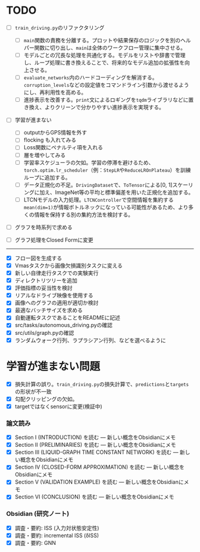 # TODO
* [ ] `train_driving.py`のリファクタリング
    * [ ] `main`関数の責務を分離する。プロットや結果保存のロジックを別のヘルパー関数に切り出し、`main`は全体のワークフロー管理に集中させる。
    * [ ] モデルごとの冗長な処理を共通化する。モデルをリストや辞書で管理し、ループ処理に書き換えることで、将来的なモデル追加の拡張性を向上させる。
    * [ ] `evaluate_networks`内のハードコーディングを解消する。`corruption_levels`などの設定値をコマンドライン引数から渡せるようにし、再利用性を高める。
    * [ ] 進捗表示を改善する。`print`文によるロギングを`tqdm`ライブラリなどに置き換え、よりクリーンで分かりやすい進捗表示を実現する。
* [ ] 学習が進まない
    
    * [ ] outputからGPS情報を外す
    * [ ] flocking も入れてみる
    * [ ] Loss関数にペナルティ項を入れる
    * [ ] 層を増やしてみる
    * [ ] 学習率スケジューラの欠如。学習の停滞を避けるため、`torch.optim.lr_scheduler`（例：`StepLR`や`ReduceLROnPlateau`）を訓練ループに追加する。
    * [ ] データ正規化の不足。`DrivingDataset`で、`ToTensor`による[0, 1]スケーリングに加え、ImageNet等の平均と標準偏差を用いた正規化を追加する。
    * [ ] LTCNモデルの入力処理。`LTCNController`で空間情報を集約する`mean(dim=1)`が情報ボトルネックになっている可能性があるため、より多くの情報を保持する別の集約方法を検討する。
* [ ] グラフを時系列で求める
* [ ] グラフ処理をClosed Formに変更


---
* [x] フロー図を生成する
* [x] Vmasタスクから画像欠損識別タスクに変える
* [x] 新しい自律走行タスクでの実験実行
* [x] ディレクトリツリーを追加
* [x] 評価指標の妥当性を検討
* [x] リアルなドライブ映像を使用する
* [x] 画像へのグラフの適用が適切か検討
* [x] 最適なバッチサイズを求める
* [x] 自動運転タスクであることをREADMEに記述
* [x] src/tasks/autonomous_driving.pyの確認
* [x] src/utils/graph.pyの確認
* [x] ランダムウォーク行列、ラプラシアン行列、などを選べるように
# 学習が進まない問題
* [x] 損失計算の誤り。`train_driving.py`の損失計算で、`predictions`と`targets`の形状が不一致
* [x] 勾配クリッピングの欠如。
* [x] targetではなくsensorに変更(検証中)

### 論文読み
* [x] Section I (INTRODUCTION) を読む — 新しい概念をObsidianにメモ
* [x] Section II (PRELIMINARIES) を読む — 新しい概念をObsidianにメモ
* [x] Section III (LIQUID-GRAPH TIME CONSTANT NETWORK) を読む — 新しい概念をObsidianにメモ
* [x] Section IV (CLOSED-FORM APPROXIMATION) を読む — 新しい概念をObsidianにメモ
* [x] Section V (VALIDATION EXAMPLE) を読む — 新しい概念をObsidianにメモ
* [x] Section VI (CONCLUSION) を読む — 新しい概念をObsidianにメモ

### Obsidian (研究ノート)
* [x] 調査・要約: ISS (入力対状態安定性)
* [x] 調査・要約: incremental ISS (δISS)
* [x] 調査・要約: GNN